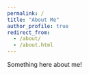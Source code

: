 ```yaml
---
permalink: /
title: "About Me"
author_profile: true
redirect_from:
  - /about/
  - /about.html
---
```


Something here about me!
